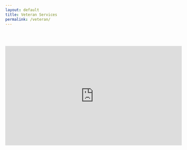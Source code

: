 ```yaml
---
layout: default
title: Veteran Services
permalink: /veteran/
---
```


<br>&nbsp;

<iframe width="560" height="315" src="https://www.youtube.com/embed/bGE8rCUAyRI" title="YouTube video player" frameborder="0" allow="accelerometer; autoplay; clipboard-write; encrypted-media; gyroscope; picture-in-picture" allowfullscreen></iframe>